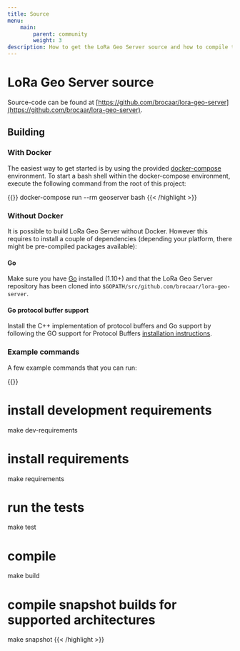 ```yaml
---
title: Source
menu:
    main:
        parent: community
        weight: 3
description: How to get the LoRa Geo Server source and how to compile this into an executable binary.
---
```


# LoRa Geo Server source

Source-code can be found at [https://github.com/brocaar/lora-geo-server](https://github.com/brocaar/lora-geo-server).

## Building

### With Docker

The easiest way to get started is by using the provided 
[docker-compose](https://docs.docker.com/compose/) environment. To start a bash
shell within the docker-compose environment, execute the following command from
the root of this project:

{{<highlight bash>}}
docker-compose run --rm geoserver bash
{{< /highlight >}}

### Without Docker

It is possible to build LoRa Geo Server without Docker. However this requires
to install a couple of dependencies (depending your platform, there might be
pre-compiled packages available):

#### Go

Make sure you have [Go](https://golang.org/) installed (1.10+) and that the LoRa
Geo Server repository has been cloned into 
`$GOPATH/src/github.com/brocaar/lora-geo-server`.

#### Go protocol buffer support

Install the C++ implementation of protocol buffers and Go support by following
the GO support for Protocol Buffers [installation instructions](https://github.com/golang/protobuf).

### Example commands

A few example commands that you can run:

{{<highlight bash>}}
# install development requirements
make dev-requirements

# install requirements
make requirements

# run the tests
make test

# compile
make build

# compile snapshot builds for supported architectures
make snapshot
{{< /highlight >}}
